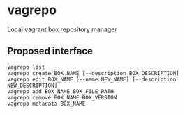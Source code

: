 # vagrepo
Local vagrant box repository manager

## Proposed interface
```
vagrepo list
vagrepo create BOX_NAME [--description BOX_DESCRIPTION]
vagrepo edit BOX_NAME [--name NEW_NAME] [--description NEW_DESCRIPTION]
vagrepo add BOX_NAME BOX_FILE_PATH
vagrepo remove BOX_NAME BOX_VERSION
vagrepo metadata BOX_NAME
```

